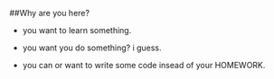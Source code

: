 ##Why are you here?

* you want to learn something.

* you want you do something? i guess.

* you can or want to write some code insead of your HOMEWORK.
